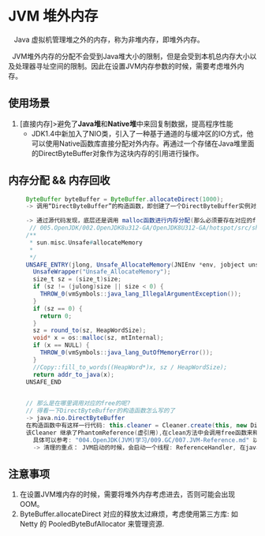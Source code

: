# JVM 堆外内存
&nbsp;&nbsp; Java 虚拟机管理堆之外的内存，称为非堆内存，即堆外内存。

&nbsp;&nbsp;JVM堆外内存的分配不会受到Java堆大小的限制，但是会受到本机总内存大小以及处理器寻址空间的限制。因此在设置JVM内存参数的时候，需要考虑堆外内存。

## 使用场景
1.  [直接内存]>避免了**Java堆**和**Native堆**中来回复制数据，提高程序性能
     - JDK1.4中新加入了NIO类，引入了一种基于通道的与缓冲区的IO方式，他可以使用Native函数库直接分配对外内存。再通过一个存储在Java堆里面的DirectByteBuffer对象作为这块内存的引用进行操作。

## 内存分配 && 内存回收
```java
     ByteBuffer byteBuffer = ByteBuffer.allocateDirect(1000);
     -> 调用“DirectByteBuffer”的构造函数，即创建了一个DirectByteBuffer实例对象

     -> 通过源代码发现，底层还是调用 malloc函数进行内存分配(那么必须要存在对应的free操作，否则内存泄露)
      // 005.OpenJDK/002.OpenJDK8u312-GA/OpenJDK8U312-GA/hotspot/src/share/vm/prims/unsafe.cpp
     /**
      * sun.misc.Unsafe#allocateMemory
      * 
      */ 
     UNSAFE_ENTRY(jlong, Unsafe_AllocateMemory(JNIEnv *env, jobject unsafe, jlong size))
       UnsafeWrapper("Unsafe_AllocateMemory");
       size_t sz = (size_t)size;
       if (sz != (julong)size || size < 0) {
         THROW_0(vmSymbols::java_lang_IllegalArgumentException());
       }
       if (sz == 0) {
         return 0;
       }
       sz = round_to(sz, HeapWordSize);
       void* x = os::malloc(sz, mtInternal);
       if (x == NULL) {
         THROW_0(vmSymbols::java_lang_OutOfMemoryError());
       }
       //Copy::fill_to_words((HeapWord*)x, sz / HeapWordSize);
       return addr_to_java(x);
     UNSAFE_END
     

     // 那么是在哪里调用对应的free的呢?
     // 得看一下DirectByteBuffer的构造函数怎么写的了
     -> java.nio.DirectByteBuffer
     在构造函数中有这样一行代码: this.cleaner = Cleaner.create(this, new DirectByteBuffer.Deallocator(base, size, cap));
     该Cleaner 继承了PhantomReference(虚引用),在clean方法中会调用free函数来释放这块内存。即利用了虚引用的回收机制来调用free函数.
       具体可以参考: "004.OpenJDK(JVM)学习/009.GC/007.JVM-Reference.md" 以及对应引用的代码: java.lang.ref.Reference 
       -> 清理的重点： JVM启动的时候，会启动一个线程: ReferenceHandler, 在java.lang.ref.Reference中，可以看代码注释。

```

## 注意事项
1. 在设置JVM堆内存的时候，需要将堆外内存考虑进去，否则可能会出现OOM。
2. ByteBuffer.allocateDirect 对应的释放太过麻烦，考虑使用第三方库: 如 Netty 的 PooledByteBufAllocator 来管理资源.
